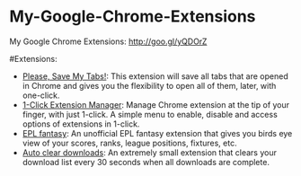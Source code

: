 # My-Google-Chrome-Extensions
My Google Chrome Extensions: http://goo.gl/yQDOrZ

#Extensions:

* [Please, Save My Tabs!](https://chrome.google.com/webstore/detail/please-save-my-tabs/lifcohecdiblhheidnilbjkkjgjdbgjh): This extension will save all tabs that are opened in Chrome and gives you the flexibility to open all of them, later, with one-click.
* [1-Click Extension Manager](https://chrome.google.com/webstore/detail/1-click-extension-manager/ohajmcdpjokbdoihfhkpbmlmknejmoec): Manage Chrome extension at the tip of your finger, with just 1-click. A simple menu to enable, disable and access options of extensions in 1-click.
* [EPL fantasy](https://chrome.google.com/webstore/detail/epl-fantasy/gcgdioaopnnibemkooobgehieofmmfgc): An unofficial EPL fantasy extension that gives you birds eye view of your scores, ranks, league positions, fixtures, etc. 
* [Auto clear downloads](https://chrome.google.com/webstore/detail/auto-clear-downloads/akbmcnmpoeojeanlhpeogbbmnbknhcge?hl=en-US): An extremely small extension that clears your download list every 30 seconds when all downloads are complete. 
